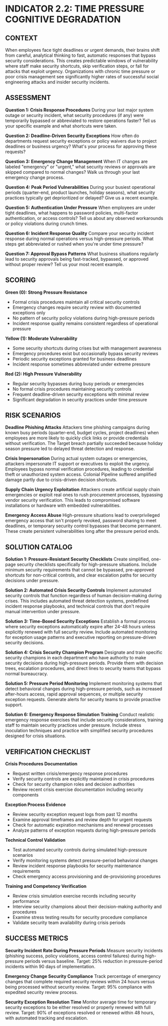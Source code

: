 # INDICATOR 2.2: TIME PRESSURE COGNITIVE DEGRADATION

## CONTEXT

When employees face tight deadlines or urgent demands, their brains shift from careful, analytical thinking to fast, automatic responses that bypass security considerations. This creates predictable windows of vulnerability where staff make security shortcuts, skip verification steps, or fall for attacks that exploit urgency. Organizations with chronic time pressure or poor crisis management see significantly higher rates of successful social engineering attacks and insider security incidents.

## ASSESSMENT

**Question 1: Crisis Response Procedures**
During your last major system outage or security incident, what security procedures (if any) were temporarily bypassed or abbreviated to restore operations faster? Tell us your specific example and what shortcuts were taken.

**Question 2: Deadline-Driven Security Exceptions**
How often do departments request security exceptions or policy waivers due to project deadlines or business urgency? What's your process for approving these requests?

**Question 3: Emergency Change Management**
When IT changes are labeled "emergency" or "urgent," what security reviews or approvals are skipped compared to normal changes? Walk us through your last emergency change process.

**Question 4: Peak Period Vulnerabilities**
During your busiest operational periods (quarter-end, product launches, holiday seasons), what security practices typically get deprioritized or delayed? Give us a recent example.

**Question 5: Authentication Under Pressure**
When employees are under tight deadlines, what happens to password policies, multi-factor authentication, or access controls? Tell us about any observed workarounds or policy violations during crunch times.

**Question 6: Incident Response Quality**
Compare your security incident response during normal operations versus high-pressure periods. What steps get abbreviated or rushed when you're under time pressure?

**Question 7: Approval Bypass Patterns**
What business situations regularly lead to security approvals being fast-tracked, bypassed, or approved without proper review? Tell us your most recent example.

## SCORING

**Green (0): Strong Pressure Resistance**
- Formal crisis procedures maintain all critical security controls
- Emergency changes require security review with documented exceptions only
- No pattern of security policy violations during high-pressure periods
- Incident response quality remains consistent regardless of operational pressure

**Yellow (1): Moderate Vulnerability**
- Some security shortcuts during crises but with management awareness
- Emergency procedures exist but occasionally bypass security reviews
- Periodic security exceptions granted for business deadlines
- Incident response sometimes abbreviated under extreme pressure

**Red (2): High Pressure Vulnerability**
- Regular security bypasses during busy periods or emergencies
- No formal crisis procedures maintaining security controls
- Frequent deadline-driven security exceptions with minimal review
- Significant degradation in security practices under time pressure

## RISK SCENARIOS

**Deadline Phishing Attacks**
Attackers time phishing campaigns during known busy periods (quarter-end, budget cycles, project deadlines) when employees are more likely to quickly click links or provide credentials without verification. The Target breach partially succeeded because holiday season pressure led to delayed threat detection and response.

**Crisis Impersonation**
During actual system outages or emergencies, attackers impersonate IT support or executives to exploit the urgency. Employees bypass normal verification procedures, leading to credential theft or unauthorized system access. Colonial Pipeline suffered amplified damage partly due to crisis-driven decision shortcuts.

**Supply Chain Urgency Exploitation**
Attackers create artificial supply chain emergencies or exploit real ones to rush procurement processes, bypassing vendor security verification. This leads to compromised software installations or hardware with embedded vulnerabilities.

**Emergency Access Abuse**
High-pressure situations lead to overprivileged emergency access that isn't properly revoked, password sharing to meet deadlines, or temporary security control bypasses that become permanent. These create persistent vulnerabilities long after the pressure period ends.

## SOLUTION CATALOG

**Solution 1: Pressure-Resistant Security Checklists**
Create simplified, one-page security checklists specifically for high-pressure situations. Include minimum security requirements that cannot be bypassed, pre-approved shortcuts for non-critical controls, and clear escalation paths for security decisions under pressure.

**Solution 2: Automated Crisis Security Controls**
Implement automated security controls that function regardless of human decision-making during crises. This includes automated threat detection systems, predefined incident response playbooks, and technical controls that don't require manual intervention under pressure.

**Solution 3: Time-Boxed Security Exceptions**
Establish a formal process where security exceptions automatically expire after 24-48 hours unless explicitly renewed with full security review. Include automated monitoring for exception usage patterns and executive reporting on pressure-driven security decisions.

**Solution 4: Crisis Security Champion Program**
Designate and train specific security champions in each department who have authority to make security decisions during high-pressure periods. Provide them with decision trees, escalation procedures, and direct lines to security teams that bypass normal bureaucracy.

**Solution 5: Pressure Period Monitoring**
Implement monitoring systems that detect behavioral changes during high-pressure periods, such as increased after-hours access, rapid approval sequences, or multiple security exception requests. Generate alerts for security teams to provide proactive support.

**Solution 6: Emergency Response Simulation Training**
Conduct realistic emergency response exercises that include security considerations, training staff to maintain security practices under pressure. Include stress inoculation techniques and practice with simplified security procedures designed for crisis situations.

## VERIFICATION CHECKLIST

**Crisis Procedures Documentation**
- Request written crisis/emergency response procedures
- Verify security controls are explicitly maintained in crisis procedures
- Check for security champion roles and decision authorities
- Review recent crisis exercise documentation including security components

**Exception Process Evidence**
- Review security exception request logs from past 12 months
- Examine approval timeframes and review depth for urgent requests
- Check for automatic expiration mechanisms and renewal processes
- Analyze patterns of exception requests during high-pressure periods

**Technical Control Validation**
- Test automated security controls during simulated high-pressure scenarios
- Verify monitoring systems detect pressure-period behavioral changes
- Review incident response playbooks for security maintenance requirements
- Check emergency access provisioning and de-provisioning procedures

**Training and Competency Verification**
- Review crisis simulation exercise records including security performance
- Interview security champions about their decision-making authority and procedures
- Examine stress testing results for security procedure compliance
- Validate security team availability during crisis periods

## SUCCESS METRICS

**Security Incident Rate During Pressure Periods**
Measure security incidents (phishing success, policy violations, access control failures) during high-pressure periods versus baseline. Target: 25% reduction in pressure-period incidents within 90 days of implementation.

**Emergency Change Security Compliance**
Track percentage of emergency changes that complete required security reviews within 24 hours versus being processed without security review. Target: 95% compliance with expedited security review process.

**Security Exception Resolution Time**
Monitor average time for temporary security exceptions to be either resolved or properly renewed with full review. Target: 90% of exceptions resolved or renewed within 48 hours, with automated tracking and escalation.
